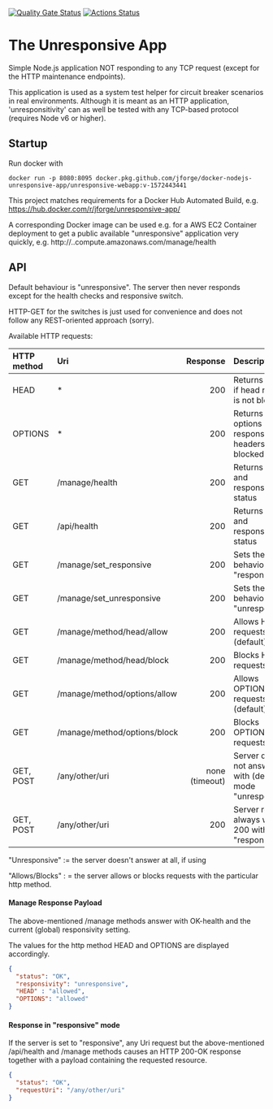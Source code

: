 [![Quality Gate Status](https://sonarcloud.io/api/project_badges/measure?project=jforge_docker-nodejs-unresponsive-app&metric=alert_status)](https://sonarcloud.io/dashboard?id=jforge_docker-nodejs-unresponsive-app)
[![Actions Status](https://github.com/jforge/docker-nodejs-unresponsive-app/workflows/Docker%20Image%20CI/badge.svg)](https://github.com/jforge/docker-nodejs-unresponsive-app/actions?query=workflow%3A"Docker+Image+CI")

# The Unresponsive App

Simple Node.js application NOT responding to any TCP request (except for the HTTP maintenance endpoints).

This application is used as a system test helper for circuit breaker scenarios in real environments.
Although it is meant as an HTTP application, 'unresponsitivity' can as well be tested with any TCP-based protocol (requires Node v6 or higher).

## Startup

Run docker with
```
docker run -p 8080:8095 docker.pkg.github.com/jforge/docker-nodejs-unresponsive-app/unresponsive-webapp:v-1572443441
```

This project matches requirements for a Docker Hub Automated Build, e.g. https://hub.docker.com/r/jforge/unresponsive-app/

A corresponding Docker image can be used e.g. for a AWS EC2 Container deployment to get a public available "unresponsive" application very quickly, e.g. http://<your-ec2-instance-id>.<aws-region>.compute.amazonaws.com/manage/health


## API

Default behaviour is "unresponsive". 
The server then never responds except for the health checks and responsive switch.

HTTP-GET for the switches is just used for convenience and does not follow any REST-oriented approach (sorry).

Available HTTP requests:

|HTTP method |Uri |Response |Description
|:---|:---|---:|:---|
|HEAD|*|200|Returns empty, if head request is not blocked
|OPTIONS|*|200|Returns with options response headers, if not blocked
|GET|/manage/health|200|Returns health and responsivity status
|GET|/api/health|200|Returns health and responsivity status
|GET|/manage/set_responsive|200|Sets the behaviour to "responsive"
|GET|/manage/set_unresponsive|200|Sets the behaviour to "unresponsive"
|GET|/manage/method/head/allow|200|Allows HEAD requests (default)
|GET|/manage/method/head/block|200|Blocks HEAD requests
|GET|/manage/method/options/allow|200|Allows OPTIONS requests (default)
|GET|/manage/method/options/block|200|Blocks OPTIONS requests
|GET, POST|/any/other/uri|none (timeout)|Server does not answer with (default) mode "unresponsive"
|GET, POST|/any/other/uri|200|Server returns always with 200 with mode "responsive"

"Unresponsive" := the server doesn't answer at all, if using

"Allows/Blocks" : = the server allows or blocks requests with the particular http method.


#### Manage Response Payload

The above-mentioned /manage methods answer with OK-health and the current (global) responsivity setting.

The values for the http method HEAD and OPTIONS are displayed accordingly.

```json
{ 
  "status": "OK",
  "responsivity": "unresponsive",
  "HEAD" : "allowed",
  "OPTIONS": "allowed"
}
```


#### Response in "responsive" mode

If the server is set to "responsive", any Uri request but the above-mentioned /api/health and /manage methods 
causes an HTTP 200-OK response together with a payload containing the requested resource.

```json
{
  "status": "OK",
  "requestUri": "/any/other/uri"
}
```

